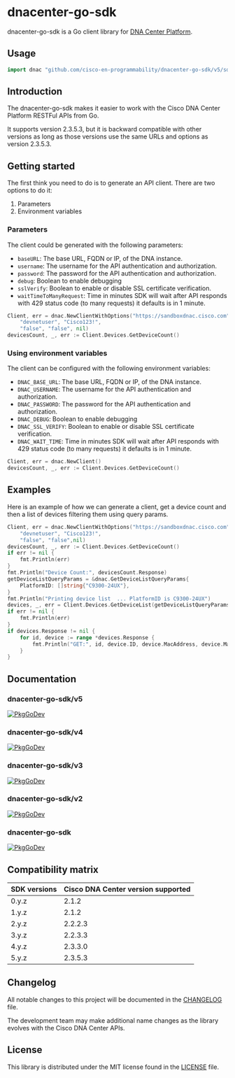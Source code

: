 # dnacenter-go-sdk

dnacenter-go-sdk is a Go client library for [DNA Center Platform](https://developer.cisco.com/dnacenter/).

## Usage

```go
import dnac "github.com/cisco-en-programmability/dnacenter-go-sdk/v5/sdk"
```

## Introduction

The dnacenter-go-sdk makes it easier to work with the Cisco DNA Center Platform RESTFul APIs from Go.

It supports version 2.3.5.3, but it is backward compatible with other versions as long as those versions use the same URLs and options as version 2.3.5.3.

## Getting started

The first think you need to do is to generate an API client. There are two options to do it:

1. Parameters
2. Environment variables

### Parameters

The client could be generated with the following parameters:

- `baseURL`: The base URL, FQDN or IP, of the DNA instance.
- `username`: The username for the API authentication and authorization.
- `password`: The password for the API authentication and authorization.
- `debug`: Boolean to enable debugging
- `sslVerify`: Boolean to enable or disable SSL certificate verification.
- `waitTimeToManyRequest`: Time in minutes SDK will wait after API responds with 429 status code (to many requests) it defaults is in 1 minute.

```go
Client, err = dnac.NewClientWithOptions("https://sandboxdnac.cisco.com",
    "devnetuser", "Cisco123!",
    "false", "false", nil)
devicesCount, _, err := Client.Devices.GetDeviceCount()
```

### Using environment variables

The client can be configured with the following environment variables:

- `DNAC_BASE_URL`: The base URL, FQDN or IP, of the DNA instance.
- `DNAC_USERNAME`: The username for the API authentication and authorization.
- `DNAC_PASSWORD`: The password for the API authentication and authorization.
- `DNAC_DEBUG`: Boolean to enable debugging
- `DNAC_SSL_VERIFY`: Boolean to enable or disable SSL certificate verification.
- `DNAC_WAIT_TIME`: Time in minutes SDK will wait after API responds with 429 status code (to many requests) it defaults is in 1 minute.

```go
Client, err = dnac.NewClient()
devicesCount, _, err := Client.Devices.GetDeviceCount()
```

## Examples

Here is an example of how we can generate a client, get a device count and then a list of devices filtering them using query params.

```go
Client, err = dnac.NewClientWithOptions("https://sandboxdnac.cisco.com",
    "devnetuser", "Cisco123!",
    "false", "false",nil)
devicesCount, _, err := Client.Devices.GetDeviceCount()
if err != nil {
    fmt.Println(err)
}
fmt.Println("Device Count:", devicesCount.Response)
getDeviceListQueryParams = &dnac.GetDeviceListQueryParams{
    PlatformID: []string{"C9300-24UX"},
}
fmt.Println("Printing device list  ... PlatformID is C9300-24UX")
devices, _, err = Client.Devices.GetDeviceList(getDeviceListQueryParams)
if err != nil {
    fmt.Println(err)
}
if devices.Response != nil {
    for id, device := range *devices.Response {
        fmt.Println("GET:", id, device.ID, device.MacAddress, device.ManagementIPAddress, device.PlatformID)
    }
}
```

## Documentation
### dnacenter-go-sdk/v5
[![PkgGoDev](https://pkg.go.dev/badge/github.com/)](https://pkg.go.dev/github.com/cisco-en-programmability/dnacenter-go-sdk/v5)
### dnacenter-go-sdk/v4
[![PkgGoDev](https://pkg.go.dev/badge/github.com/)](https://pkg.go.dev/github.com/cisco-en-programmability/dnacenter-go-sdk/v4)
### dnacenter-go-sdk/v3
[![PkgGoDev](https://pkg.go.dev/badge/github.com/)](https://pkg.go.dev/github.com/cisco-en-programmability/dnacenter-go-sdk/v3)
### dnacenter-go-sdk/v2
[![PkgGoDev](https://pkg.go.dev/badge/github.com/)](https://pkg.go.dev/github.com/cisco-en-programmability/dnacenter-go-sdk/v2)
### dnacenter-go-sdk
[![PkgGoDev](https://pkg.go.dev/badge/github.com/)](https://pkg.go.dev/github.com/cisco-en-programmability/dnacenter-go-sdk)
## Compatibility matrix

| SDK versions | Cisco DNA Center version supported |
|--------------|------------------------------------|
| 0.y.z        |  2.1.2                             |
| 1.y.z        |  2.1.2                             |
| 2.y.z        |  2.2.2.3                           |
| 3.y.z        |  2.2.3.3                           |
| 4.y.z        |  2.3.3.0                           |
| 5.y.z        |  2.3.5.3                          |

## Changelog

All notable changes to this project will be documented in the [CHANGELOG](https://github.com/cisco-en-programmability/dnacenter-go-sdk/blob/main/CHANGELOG.md) file.

The development team may make additional name changes as the library evolves with the Cisco DNA Center APIs.


## License

This library is distributed under the MIT license found in the [LICENSE](./LICENSE) file.
